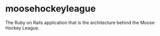 # moosehockeyleague
The Ruby on Rails application that is the architecture behind the Moose Hockey League.
